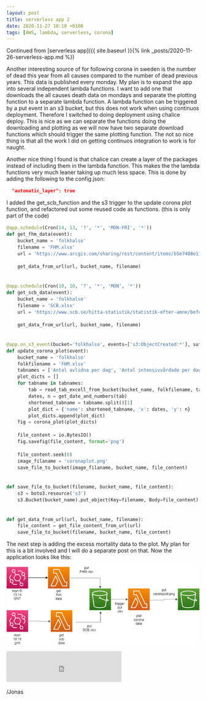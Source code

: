 ```yaml
---
layout: post
title: serverless app 2
date: 2020-11-27 10:10 +0100
tags: [AWS, lambda, serverless, corona]
---
```

Continued from [serverless app]({{ site.baseurl }}{% link _posts/2020-11-26-serverless-app.md %})

Another interesting source of for following corona in sweden is the number of dead this year 
from all causes compared to the number of dead previous years. This data is published every
monday. My plan is to expand the app into several independent lambda functions. I want to
add one that downloads the all causes death data on mondays and separate the plotting function
to a separate lambda function. A lambda function can be triggered by a put event in an s3 bucket,
but this does not work when using continuos deployment. Therefore I switched to doing deployment
using chalice deploy. This is nice as we can separate the functions doing the downloading and 
plotting as we will now have two separate download functions which should trigger the same plotting
function. The not so nice thing is that all the work I did on getting continuos integration to work
is for naught.

Another nice thing I found is that chalice can create a layer of the packages instead of
including them in the lambda function. This makes the the lambda functions very much leaner taking
up much less space. This is done by adding the following to the config.json:

```json
  "automatic_layer": true
```

I added the get_scb_function and the s3 trigger to the update corona plot function, and
refactored out some reused code as functions. (this is only part of the code)
```python
@app.schedule(Cron(14, 13, '?', '*', 'MON-FRI', '*'))
def get_fhm_data(event):
    bucket_name = 'folkhalso'
    filename = 'FHM.xlsx'
    url = 'https://www.arcgis.com/sharing/rest/content/items/b5e7488e117749c19881cce45db13f7e/data'

    get_data_from_url(url, bucket_name, filename)


@app.schedule(Cron(10, 10, '?', '*', 'MON', '*'))
def get_scb_data(event):
    bucket_name = 'folkhalso'
    filename = 'SCB.xlsx'
    url = 'https://www.scb.se/hitta-statistik/statistik-efter-amne/befolkning/befolkningens-sammansattning/befolkningsstatistik/pong/tabell-och-diagram/preliminar-statistik-over-doda/'

    get_data_from_url(url, bucket_name, filename)
    

@app.on_s3_event(bucket='folkhalso', events=['s3:ObjectCreated:*'], suffix='.xlsx')
def update_corona_plot(event):
    bucket_name = 'folkhalso'
    folkfilename = 'FHM.xlsx'
    tabnames = ['Antal avlidna per dag', 'Antal intensivvårdade per dag']
    plot_dicts = []
    for tabname in tabnames:
        tab = read_tab_excell_from_bucket(bucket_name, folkfilename, tabname)
        dates, n = get_date_and_numbers(tab)
        shortened_tabname = tabname.split()[1]
        plot_dict = {'name': shortened_tabname, 'x': dates, 'y': n}
        plot_dicts.append(plot_dict)
    fig = corona_plot(plot_dicts)

    file_content = io.BytesIO()
    fig.savefig(file_content, format='png')

    file_content.seek(0)
    image_filaname = 'coronaplot.png'
    save_file_to_bucket(image_filaname, bucket_name, file_content)


def save_file_to_bucket(filename, bucket_name, file_content):
    s3 = boto3.resource('s3')
    s3.Bucket(bucket_name).put_object(Key=filename, Body=file_content)


def get_data_from_url(url, bucket_name, filename):
    file_content = get_file_content_from_url(url)
    save_file_to_bucket(filename, bucket_name, file_content)
```

The next step is adding the excess mortality data to the plot. My plan for this is a bit involved
and I will do a separate post on that. Now the application looks like this:


![app](/images/fhm/app1.png)
    

<iframe src="https://open.spotify.com/embed/track/18kX8sPoqshqv0GtEOziTx" width="300" height="80" frameborder="0" allowtransparency="true" allow="encrypted-media"></iframe>

/Jonas